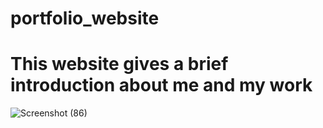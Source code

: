 # portfolio_website
# This website gives a brief introduction about me and my work
![Screenshot (86)](https://user-images.githubusercontent.com/76029430/210128771-3dd145bf-1dbf-4f6e-b828-b9c92ee618f1.png)
